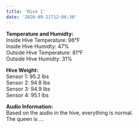 ```yaml
---
title: 'Hive 1'
date: '2020-09-21T12:06:30'
---
```


**Temperature and Humidty:**  
Inside Hive Temperature: 96°F  
Inside Hive Humidty: 47%    
Outside Hive Temperature: 81°F  
Outside Hive Humidty: 31%    

**Hive Weight:**  
Sensor 1: 95.2 lbs  
Sensor 2: 94.8 lbs  
Sensor 3: 94.9 lbs  
Sensor 4: 95.1 lbs  


**Audio Information:**   
Based on the audio in the hive, everything is normal.  
The queen is ...  
